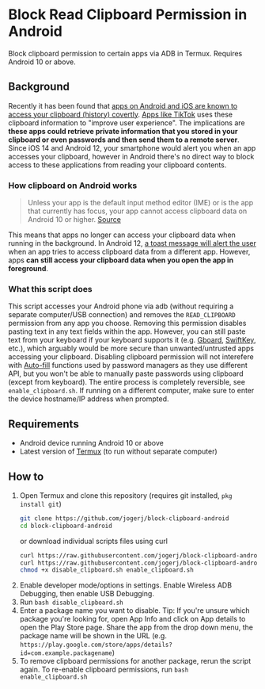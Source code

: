 # Block Read Clipboard Permission in Android
Block clipboard permission to certain apps via ADB in Termux. Requires Android 10 or above.

## Background
Recently it has been found that [apps on Android and iOS are known to access your clipboard (history) covertly](https://www.howtogeek.com/680147/psa-all-apps-can-read-your-iphone-and-android-clipboard/). [Apps like TikTok](https://arstechnica.com/gadgets/2020/06/tiktok-and-53-other-ios-apps-still-snoop-your-sensitive-clipboard-data/) uses these clipboard information to "improve user experience". The implications are **these apps could retrieve private information that you stored in your clipboard or even passwords and then send them to a remote server**. Since iOS 14 and Android 12, your smartphone would alert you when an app accesses your clipboard, however in Android there's no direct way to block access to these applications from reading your clipboard contents.

### How clipboard on Android works
> Unless your app is the default input method editor (IME) or is the app that currently has focus, your app cannot access clipboard data on Android 10 or higher. [Source](https://developer.android.com/about/versions/10/privacy/changes#clipboard-data)

This means that apps no longer can access your clipboard data when running in the background. In Android 12, [a toast message will alert the user](https://developer.android.com/about/versions/12/behavior-changes-all#clipboard-access-notifications) when an app tries to access clipboard data from a different app. However, apps **can still access your clipboard data when you open the app in foreground**.

### What this script does
This script accesses your Android phone via adb (without requiring a separate computer/USB connection) and removes the `READ_CLIPBOARD` permission from any app you choose. Removing this permission disables pasting text in any text fields within the app. However, you can still paste text from your keyboard if your keyboard supports it (e.g. [Gboard](https://www.ubergizmo.com/how-to/manage-clipboard-android/), [SwiftKey](https://support.swiftkey.com/hc/en-us/articles/212813085-How-does-the-Clipboard-work-with-Microsoft-SwiftKey-Keyboard-for-Android-), etc.), which arguably would be more secure than unwanted/untrusted apps accessing your clipboard. Disabling clipboard permission will not interefere with [Auto-fill](https://developer.android.com/guide/topics/text/autofill) functions used by password managers as they use different API, but you won't be able to manually paste passwords using clipboard (except from keyboard). The entire process is completely reversible, see `enable_clipboard.sh`. If running on a different computer, make sure to enter the device hostname/IP address when prompted.

## Requirements
- Android device running Android 10 or above
- Latest version of [Termux](https://f-droid.org/en/packages/com.termux/) (to run without separate computer)

## How to
1. Open Termux and clone this repository (requires git installed, `pkg install git`)
   ```sh
   git clone https://github.com/jogerj/block-clipboard-android
   cd block-clipboard-android
   ```
   or download individual scripts files using curl
   ```sh
   curl https://raw.githubusercontent.com/jogerj/block-clipboard-android/main/disable_clipboard.sh > disable_clipboard.sh
   curl https://raw.githubusercontent.com/jogerj/block-clipboard-android/main/enable_clipboard.sh > enable_clipboard.sh
   chmod +x disable_clipboard.sh enable_clipboard.sh
   ```
2. Enable developer mode/options in settings. Enable Wireless ADB Debugging, then enable USB Debugging.
3. Run `bash disable_clipboard.sh` 
4. Enter a package name you want to disable. Tip: If you're unsure which package you're looking for, open App Info and click on App details to open the Play Store page. Share the app from the drop down menu, the package name will be shown in the URL (e.g. `https://play.google.com/store/apps/details?id=com.example.packagename`)
5. To remove clipboard permissions for another package, rerun the script again. To re-enable clipboard permissions, run `bash enable_clipboard.sh`

